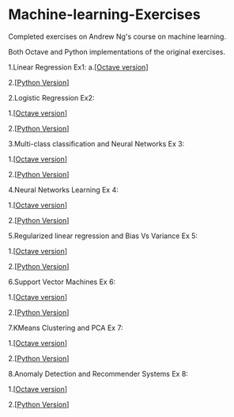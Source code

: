 # Machine-learning-Exercises
Completed exercises on Andrew Ng's course on machine learning.

Both Octave and Python implementations of the original exercises.

1.Linear Regression Ex1: 
      a.[[Octave version](https://github.com/amayomode/Machine-learning-Exercises/tree/master/ex1)] 
  
   2.[[Python Version](https://github.com/amayomode/Machine-learning-Exercises/blob/master/ex1%20python/Linear%20Regression.ipynb)]

2.Logistic Regression Ex2:

   1.[[Octave version](https://github.com/amayomode/Machine-learning-Exercises/tree/master/ex2)]
  
   2.[[Python Version](https://github.com/amayomode/Machine-learning-Exercises/blob/master/ex2%20python/Logistic%20Regression.ipynb)]

3.Multi-class classification and Neural Networks Ex 3:

   1.[[Octave version](https://github.com/amayomode/Machine-learning-Exercises/tree/master/ex3)]
  
   2.[[Python Version](https://github.com/amayomode/Machine-learning-Exercises/blob/master/ex3%20python/Multi-class%20classification%20and%20Neural%20networks.ipynb)]

4.Neural Networks Learning Ex 4:

   1.[[Octave version](https://github.com/amayomode/Machine-learning-Exercises/tree/master/ex4)]
  
   2.[[Python Version](https://github.com/amayomode/Machine-learning-Exercises/blob/master/ex4%20python/Neural-Networks-Learning.ipynb)]

5.Regularized linear regression and Bias Vs Variance Ex 5:

   1.[[Octave version](https://github.com/amayomode/Machine-learning-Exercises/tree/master/ex5)]
  
   2.[[Python Version](https://github.com/amayomode/Machine-learning-Exercises/blob/master/ex5%20python/Regularized-Linear-Regression-BiasVsVariance.ipynb)]

6.Support Vector Machines Ex 6:

   1.[[Octave version](https://github.com/amayomode/Machine-learning-Exercises/tree/master/ex6)]

   2.[[Python Version](https://github.com/amayomode/Machine-learning-Exercises/blob/master/ex6%20python/SupportVectorMachine.ipynb)]

7.KMeans Clustering and PCA Ex 7:

   1.[[Octave version](https://github.com/amayomode/Machine-learning-Exercises/tree/master/ex7)]
  
   2.[[Python Version](https://github.com/amayomode/Machine-learning-Exercises/blob/master/ex7%20python/KmeansAndPCA.ipynb)]

8.Anomaly Detection and Recommender Systems Ex 8:

   1.[[Octave version](https://github.com/amayomode/Machine-learning-Exercises/tree/master/ex8)]
  
   2.[[Python Version](https://github.com/amayomode/Machine-learning-Exercises/blob/master/ex8%20python/Anomaly%20Detection%20and%20Recommender%20Systems.ipynb)]
